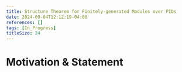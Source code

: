 ```yaml
---
title: Structure Theorem for Finitely-generated Modules over PIDs
date: 2024-09-04T12:12:19-04:00
references: []
tags: [In_Progress]
titleSize: 24
---
```


# Motivation & Statement
